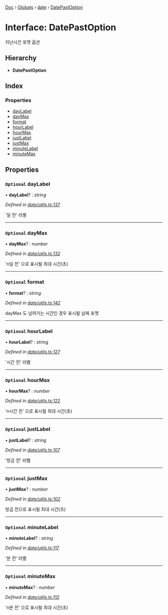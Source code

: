 [Doc](../README.md) › [Globals](../globals.md) › [date](../modules/date.md) › [DatePastOption](date.datepastoption.md)

# Interface: DatePastOption

지난시간 포맷 옵션

## Hierarchy

* **DatePastOption**

## Index

### Properties

* [dayLabel](date.datepastoption.md#optional-daylabel)
* [dayMax](date.datepastoption.md#optional-daymax)
* [format](date.datepastoption.md#optional-format)
* [hourLabel](date.datepastoption.md#optional-hourlabel)
* [hourMax](date.datepastoption.md#optional-hourmax)
* [justLabel](date.datepastoption.md#optional-justlabel)
* [justMax](date.datepastoption.md#optional-justmax)
* [minuteLabel](date.datepastoption.md#optional-minutelabel)
* [minuteMax](date.datepastoption.md#optional-minutemax)

## Properties

### `Optional` dayLabel

• **dayLabel**? : *string*

*Defined in [date/utils.ts:137](https://github.com/molgga/jood-common/blob/16a3c52/projects/packages/date/utils.ts#L137)*

'일 전' 라벨

___

### `Optional` dayMax

• **dayMax**? : *number*

*Defined in [date/utils.ts:132](https://github.com/molgga/jood-common/blob/16a3c52/projects/packages/date/utils.ts#L132)*

'n일 전' 으로 표시될 최대 시간(초)

___

### `Optional` format

• **format**? : *string*

*Defined in [date/utils.ts:142](https://github.com/molgga/jood-common/blob/16a3c52/projects/packages/date/utils.ts#L142)*

dayMax 도 넘어가는 시간인 경우 표시될 날짜 포맷

___

### `Optional` hourLabel

• **hourLabel**? : *string*

*Defined in [date/utils.ts:127](https://github.com/molgga/jood-common/blob/16a3c52/projects/packages/date/utils.ts#L127)*

'시간 전' 라벨

___

### `Optional` hourMax

• **hourMax**? : *number*

*Defined in [date/utils.ts:122](https://github.com/molgga/jood-common/blob/16a3c52/projects/packages/date/utils.ts#L122)*

'n시간 전' 으로 표시될 최대 시간(초)

___

### `Optional` justLabel

• **justLabel**? : *string*

*Defined in [date/utils.ts:107](https://github.com/molgga/jood-common/blob/16a3c52/projects/packages/date/utils.ts#L107)*

'방금 전' 라벨

___

### `Optional` justMax

• **justMax**? : *number*

*Defined in [date/utils.ts:102](https://github.com/molgga/jood-common/blob/16a3c52/projects/packages/date/utils.ts#L102)*

방금 전으로 표시될 최대 시간(초)

___

### `Optional` minuteLabel

• **minuteLabel**? : *string*

*Defined in [date/utils.ts:117](https://github.com/molgga/jood-common/blob/16a3c52/projects/packages/date/utils.ts#L117)*

'분 전' 라벨

___

### `Optional` minuteMax

• **minuteMax**? : *number*

*Defined in [date/utils.ts:112](https://github.com/molgga/jood-common/blob/16a3c52/projects/packages/date/utils.ts#L112)*

'n분 전' 으로 표시될 최대 시간(초)
